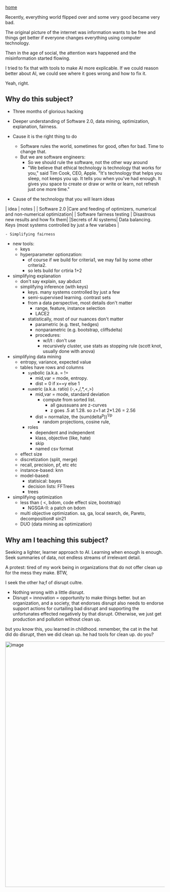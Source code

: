 [home](/README.md)

Recently, everything world flipped over and some very good became very bad.

The original picture of the internet was information wants to
be free and things get better if everyone changes everything using
computer technology.

Then in the age of social, the  attention wars  happened and  the misinformation started
flowing.

I tried to fix that with tools to make AI more explicable. If we could reason better about AI,
we could see where it goes wrong and how to fix it.

Yeah, right.



## Why do this subject?

- Three months of glorious hacking
- Deeper  understanding of Software 2.0,
  data mining, optimization, explanation,
  fairness.
- Cause it is the right thing to do
  - Software rules the  world, sometimes for good, often for bad.
    Time to change  that.
  - But we  are  software engineers:
    - So we should rule the  software, not the other way  around
    - "We believe that ethical technology is technology that works for
you," said Tim Cook, CEO, Apple. "It's technology that helps you sleep, not keeps
you up. It tells you when you've had enough. It gives you space to
create or draw or write or learn, not refresh just one more time."

- Cause of the technology that you will learn
   ideas

| idea | notes |
| Software 2.0 |Care and feeding of optimizers, numerical and non-numerical optimization|
| Software fairness testing | Disastrous  new results and how fix them|
|Secrets of AI systems| Data balancing.<br> Keys (most systems controlled by just a few variabes |


    - Simplifying fairness
  - new  tools:  
       - keys
       - hyperparameter optionzation: 
         - of course if  we build for criteria1, we 
           may  fail by some other  criteria2.
         - so  lets build for crtiria 1+2
  - simplifying explanation
    - don't say explain, say abduct
    - simplifying  inference (with keys)
        - keys. many systems  controlled by just a few
        - semi-supervised learning. contrast sets
        - from a  data perspective, most details don't matter
          - range, feature, instance selection
          -  LACE2
        - statistically, most of our nuances  don't matter
          - parametric (e.g. ttest, hedges)
          - nonparametric (e.g. bootstrap, cliffsdelta)
          - procedures:
            - w/l/t :  don't use
            - recursively cluster, use stats as stopping rule (scott knot, usually
              done  with  anova)
  - simplifying data mining
     - entropy, variance,  expected value
     - tables  have rows and columns
       - `sym`bolic (a.k.a. = !=
         -  mid,var =  mode, entropy.
         - dist = 0 if x==y else 1
       - `num`eric (a.k.a. ratio)  (-,+,/,\*,&lt;,>)
         - mid,var =  mode, standard  deviation
           - compute from sorted list.
             - all gaussuans are  z-curves
             - z goes .5 at 1.28. so z=1 at 2*1.26 = 2.56
         - dist = normalize, the (sum(delta<sup>p</sup>))<sup>1/p</sup>
           - random projections, cosine rule, 
       - roles
          - dependent and  independent
          - klass, objective (like, hate)
          - skip
          - named csv format
     - effect size
     - discretization (split, merge)
     - recall, precision, pf, etc etc
     - instance-based: knn
     - model-based:
       - statisical: bayes
       - decision lists: FFTrees
       - trees
  - simplifying  optimization
     - less than  ( &lt;, bdom, code effect  size, bootstrap)
         -   NGSGA-II: a patch  on bdom 
     - multi objective optimization. sa, ga, local search, de, Pareto, decomposition# sin21
     - DUO (data  mining as optimization) 
  

## Why am I teaching this subject?

Seeking a lighter, learner approach to AI. Learning when enough is enough.
Seek summaries of data, not endless streams of irrelevant detail.

A protest: tired of my work being in organizations that do not offer
clean up for the mess they make. BTW, 

I seek the other ha;f of disrupt cultre.

- Nothing wrong with a little
disrupt. 
- Disrupt = innovation = opportunity to make things better.
but an organization, and a society, that endorses disrupt also needs
to endorse support actions for curtailing bad disrupt and supporting
the unfortunates effected negatively by that  disrupt. Otherwise, we
just get production and pollution without clean up. 

but  you  know this, you learned in childhood. remember, the
cat in the hat did do disrupt, then we did clean up. he had tools
for clean up. do  you?
                
<img width="776" alt="image" src="https://user-images.githubusercontent.com/29195/129815422-5a3be6e9-352d-46ad-9dd8-3f0d472a4b14.png">


